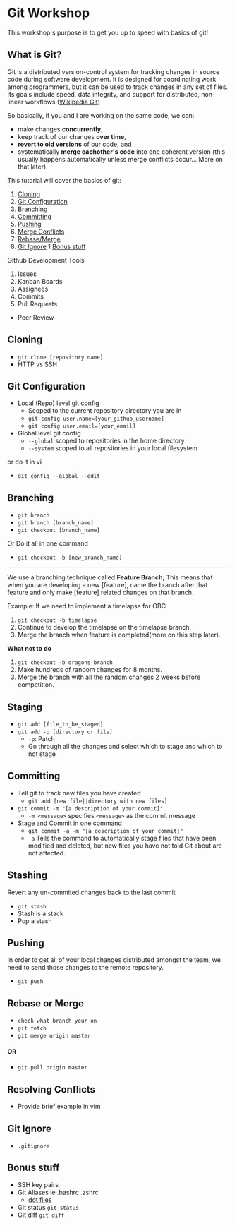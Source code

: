 # Git Workshop
This workshop's purpose is to get you up to speed with basics of git!

## What is Git?
Git is a distributed version-control system for tracking changes in source code during software development. 
It is designed for coordinating work among programmers, but it can be used to track changes in any set of files. 
Its goals include speed, data integrity, and support for distributed, non-linear workflows 
([Wikipedia Git](https://en.wikipedia.org/wiki/Git))

So basically, if you and I are working on the same code, we can:
* make changes **concurrently**,
* keep track of our changes **over time**, 
* **revert to old versions** of our code, and
* systematically **merge eachother's code** into one coherent version (this usually happens automatically unless merge conflicts occur... More on that later).

This tutorial will cover the basics of git:

1. [Cloning](#cloning)
1. [Git Configuration](#git-configuration)
1. [Branching](#branching)
1. [Committing](#committing)
1. [Pushing](#pushing)
1. [Merge Conflicts](#resolving-conflicts)
1. [Rebase/Merge](#rebase-or-merge)
1. [Git Ignore](#git-ignore)
1  [Bonus stuff](#bonus-stuff)

Github Development Tools
1. Issues
1. Kanban Boards
1. Assignees
1. Commits
1. Pull Requests
 * Peer Review

## Cloning
* `git clone [repository name]`
* HTTP vs SSH

## Git Configuration
* Local (Repo) level git config
  * Scoped to the current repository directory you are in
  * `git config user.name=[your_github_username]`
  * `git config user.email=[your_email]`
* Global level git config
  * `--global` scoped to repositories in the home directory
  * `--system` scoped to all repositories in your local filesystem

or do it in vi

* `git config --global --edit`

## Branching
* `git branch`
* `git branch [branch_name]`
* `git checkout [branch_name]`

Or Do it all in one command 
* `git checkout -b [new_branch_name]`
---
We use a branching technique called **Feature Branch**; This means that when you are developing a new [feature], name the branch after that feature and only make [feature] related changes on that branch.

Example: If we need to implement a timelapse for OBC

1. `git checkout -b timelapse`
1. Continue to develop the timelapse on the timelapse branch.
1. Merge the branch when feature is completed(more on this step later).

**What not to do**

1. `git checkout -b dragons-branch`
1. Make hundreds of random changes for 8 months.
1. Merge the branch with all the random changes 2 weeks before competition.

## Staging
* `git add [file_to_be_staged]`
* `git add -p [directory or file]`
	* `-p`: Patch
	* Go through all the changes and select which to stage and which to not stage

## Committing
* Tell git to track new files you have created
	* `git add [new file||directory with new files]`
* `git commit -m "[a description of your commit]"`
	* `-m <message>` specifies `<message>` as the commit message
* Stage and Commit in one command
	* `git commit -a -m "[a description of your commit]"`
	* `-a` Tells the command to automatically stage files that have been modified and deleted, but new files you have not told Git about are not affected.
## Stashing
Revert any un-commited changes back to the last commit
* `git stash`
* Stash is a stack 
* Pop a stash 

## Pushing
In order to get all of your local changes distributed amongst the team, we need to send those changes to the remote repository.
* `git push`

## Rebase or Merge
* `check what branch your on`
* `git fetch`
* `git merge origin master`
#### OR
* `git pull origin master`

## Resolving Conflicts
* Provide brief example in vim

## Git Ignore
* `.gitignore`

## Bonus stuff
* SSH key pairs
* Git Aliases ie .bashrc .zshrc
	* [dot files](https://github.com/dragonprevost/dot-files/blob/master/zshrc)
* Git status `git status`
* Git diff `git diff`
